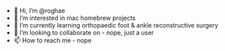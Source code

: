 - 👋 Hi, I’m @roghae
- 👀 I’m interested in mac homebrew projects
- 🌱 I’m currently learning orthopaedic foot & ankle reconstructive surgery
- 💞️ I’m looking to collaborate on - nope, just a user
- 📫 How to reach me - nope

<!---
roghae/roghae is a ✨ special ✨ repository because its `README.md` (this file) appears on your GitHub profile.
You can click the Preview link to take a look at your changes.
--->
